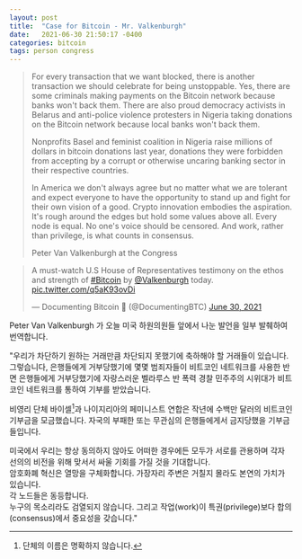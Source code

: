 ```yaml
---
layout: post
title:  "Case for Bitcoin - Mr. Valkenburgh"
date:   2021-06-30 21:50:17 -0400
categories: bitcoin
tags: person congress
---
```


>For every transaction that we want blocked, there is another transaction we should celebrate for being unstoppable. Yes, there are some criminals making payments on the Bitcoin network because banks won't back them. There are also proud democracy activists in Belarus and anti-police violence protesters in Nigeria taking donations on the Bitcoin network because local banks won't back them.
>
>Nonprofits Basel and feminist coalition in Nigeria raise millions of dollars in bitcoin donations last year, donations they were forbidden from accepting by a corrupt or otherwise uncaring banking sector in their respective countries.
>
>In America we don't always agree but no matter what we are tolerant and expect everyone to have the opportunity to stand up and fight for their own vision of a good. Crypto innovation embodies the aspiration. It's rough around the edges but hold some values above all. Every node is equal. No one's voice should be censored. And work, rather than privilege, is what counts in consensus.
>
>Peter Van Valkenburgh at the Congress

<div class="tweet">
<blockquote class="twitter-tweet"><p lang="en" dir="ltr">A must-watch U.S House of Representatives testimony on the ethos and strength of <a href="https://twitter.com/hashtag/Bitcoin?src=hash&amp;ref_src=twsrc%5Etfw">#Bitcoin</a> by <a href="https://twitter.com/valkenburgh?ref_src=twsrc%5Etfw">@Valkenburgh</a> today. <a href="https://t.co/q5aK93ovDi">pic.twitter.com/q5aK93ovDi</a></p>&mdash; Documenting Bitcoin 📄 (@DocumentingBTC) <a href="https://twitter.com/DocumentingBTC/status/1410250679105605642?ref_src=twsrc%5Etfw">June 30, 2021</a></blockquote> <script async src="https://platform.twitter.com/widgets.js" charset="utf-8"></script>
</div>

Peter Van Valkenburgh 가 오늘 미국 하원의원들 앞에서 나눈 발언을 일부 발췌하여 번역합니다.

"우리가 차단하기 원하는 거래만큼 차단되지 못했기에 축하해야 할 거래들이 있습니다. 그렇습니다, 은행들에게 거부당했기에 몇몇 범죄자들이 비트코인 네트워크를 사용한 반면 은행들에게 거부당했기에 자랑스러운 벨라루스 반 폭력 경찰 민주주의 시위대가 비트코인 네트워크를 통하여 기부를 받았습니다.

비영리 단체 바이셀[^1]과 나이지리아의 페미니스트 연합은 작년에 수백만 달러의 비트코인 기부금을 모금했습니다.  자국의 부패한 또는 무관심의 은행들에게서 금지당했을 기부금들입니다.

미국에서 우리는 항상 동의하지 않아도 어떠한 경우에든 모두가 서로를 관용하며 각자 선의의 비전을 위해 맞서서 싸울 기회를 가질 것을 기대합니다.  
암호화폐 혁신은 열망을 구체화합니다.
가장자리 주변은 거칠지 몰라도 본연의 가치가 있습니다.  
각 노드들은 동등합니다.  
누구의 목소리라도 검열되지 않습니다.
그리고 작업(work)이 특권(privilege)보다 합의(consensus)에서 중요성을 갖습니다."


[^1]: 단체의 이름은 명확하지 않습니다.

